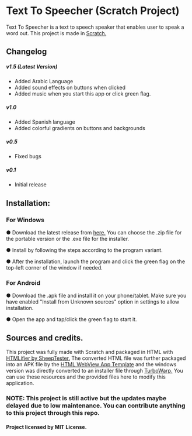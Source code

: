 # Text To Speecher (Scratch Project)
Text To Speecher is a text to speech speaker that enables user to speak a word out. This project is made in <a href="https://scratch.mit.edu/">Scratch.</a>

## Changelog
##### v1.5 (Latest Version)
- Added Arabic Language
- Added sound effects on buttons when clicked
- Added music when you start this app or click green flag.
##### v1.0
- Added Spanish language
- Added colorful gradients on buttons and backgrounds
##### v0.5
- Fixed bugs
##### v0.1
- Initial release


## Installation:
### For Windows
● Download the latest release from <a href="">here.</a> You can choose the .zip file for the portable version or the .exe file for the installer.

● Install by following the steps according to the program variant.

● After the installation, launch the program and click the green flag on the top-left corner of the window if needed.

### For Android
● Download the .apk file and install it on your phone/tablet. Make sure you have enabled "Install from Unknown sources" option in settings to allow installation.

● Open the app and tap/click the green flag to start it.

## Sources and credits.
This project was fully made with Scratch and packaged in HTML with <a href="https://sheeptester.github.io/htmlifier/">HTMLifier by SheepTester.</a> 
The converted HTML file was further packaged into an APK file by the <a href="https://github.com/GitHubUser331/HTML-WebView-AppTemplate">HTML WebView App Template</a> and the windows version was directly converted to an installer file through <a href="https://packager.turbowarp.org/">TurboWarp.</a> You can use these resources and the provided files here to modify this application.

### NOTE: This project is still active but the updates maybe delayed due to low maintenance. You can contribute anything to this project through this repo.

#### Project licensed by MIT License.



